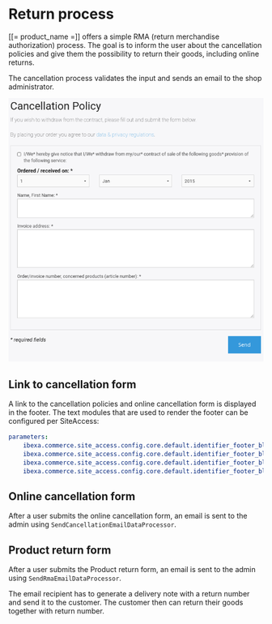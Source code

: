 # Return process

[[= product_name =]] offers a simple RMA (return merchandise authorization) process.
The goal is to inform the user about the cancellation policies and give them the possibility to return their goods, including online returns.

The cancellation process validates the input and sends an email to the shop administrator. 

![](../img/rma_process.png)

## Link to cancellation form

A link to the cancellation policies and online cancellation form is displayed in the footer.
The text modules that are used to render the footer can be configured per SiteAccess:

``` yaml
parameters:
    ibexa.commerce.site_access.config.core.default.identifier_footer_block_address: footer_block_address
    ibexa.commerce.site_access.config.core.default.identifier_footer_block_company: footer_block_company
    ibexa.commerce.site_access.config.core.default.identifier_footer_block_service: footer_block_service
    ibexa.commerce.site_access.config.core.default.identifier_footer_block_ordering: footer_block_ordering
```

## Online cancellation form

After a user submits the online cancellation form,
an email is sent to the admin using `SendCancellationEmailDataProcessor`.

## Product return form

After a user submits the Product return form,
an email is sent to the admin using `SendRmaEmailDataProcessor`.

The email recipient has to generate a delivery note with a return number and send it to the customer.
The customer then can return their goods together with return number.
